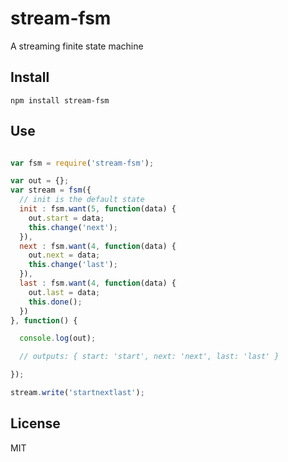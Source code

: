 # stream-fsm

A streaming finite state machine

## Install

`npm install stream-fsm`

## Use

```javascript

var fsm = require('stream-fsm');

var out = {};
var stream = fsm({
  // init is the default state
  init : fsm.want(5, function(data) {
    out.start = data;
    this.change('next');
  }),
  next : fsm.want(4, function(data) {
    out.next = data;
    this.change('last');
  }),
  last : fsm.want(4, function(data) {
    out.last = data;
    this.done();
  })
}, function() {

  console.log(out);

  // outputs: { start: 'start', next: 'next', last: 'last' }

});

stream.write('startnextlast');

```

## License

MIT
